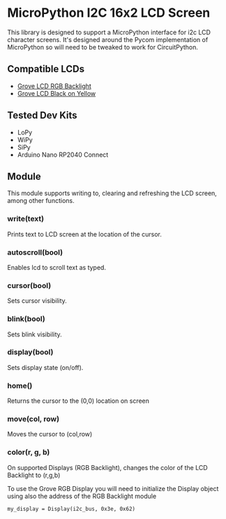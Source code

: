 # MicroPython I2C 16x2 LCD Screen

This library is designed to support a MicroPython interface for i2c LCD character screens. It's designed around the Pycom implementation of MicroPython so will need to be tweaked to work for CircuitPython.

## Compatible LCDs
- [Grove LCD RGB Backlight](https://www.seeedstudio.com/grove-lcd-rgb-backlight-p-1643.html?cPath=34_36)
- [Grove LCD Black on Yellow](https://www.seeedstudio.com/Grove-16-x-2-LCD-Black-on-Yellow.html)

## Tested Dev Kits

- LoPy
- WiPy
- SiPy
- Arduino Nano RP2040 Connect

## Module

This module supports writing to, clearing and refreshing the LCD screen, among other functions.

### write(text)

Prints text to LCD screen at the location of the cursor.

### autoscroll(bool)

Enables lcd to scroll text as typed.

### cursor(bool)

Sets cursor visibility.

### blink(bool)

Sets blink visibility.

### display(bool)

Sets display state (on/off).

### home()

Returns the cursor to the (0,0) location on screen

### move(col, row)

Moves the cursor to (col,row)

### color(r, g, b)

On supported Displays (RGB Backlight), changes the color of the LCD Backlight to (r,g,b)

To use the Grove RGB Display you will need to initialize the Display object
using also the address of the RGB Backlight module

`my_display = Display(i2c_bus, 0x3e, 0x62)`


